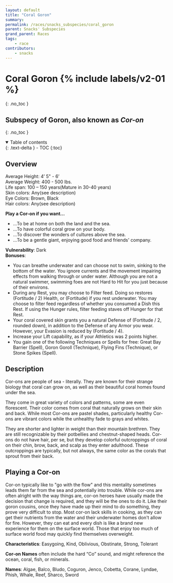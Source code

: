 ```yaml
---
layout: default
title: "Coral Goron"
summary:
permalink: /races/snacks_subspecies/coral_goron
parent: Snacks' Subspecies
grand_parent: Races
tags:
    - race
contributors:
    - snacks
---
```


# Coral Goron {% include labels/v2-01 %}
{: .no_toc }
## Subspecy of Goron, also known as *Cor-on*
{: .no_toc }

<details open markdown="block">
  <summary>
    Table of contents
  </summary>
  {: .text-delta }
- TOC
{:toc}
</details>

## Overview

Average Height: 4’ 5" - 6’  
Average Weight: 400 - 500 lbs.  
Life span: 100 – 150 years(Mature in 30-40 years)  
Skin colors: Any(see description)  
Eye Colors: Brown, Black  
Hair colors: Any(see description)  

**Play a Cor-on if you want…**
* ...To be at home on both the land and the sea.
* ...To have colorful coral grow on your body.
* ...To discover the wonders of cultures above the sea.
* ...To be a gentle giant, enjoying good food and friends' company.

**Vulnerability**: Dark  
**Bonuses**:
* You can breathe underwater and can choose not to swim, sinking to the bottom of the water. You ignore currents and the movement impairing effects from walking through or under water. Although you are not a natural swimmer, swimming foes are not Hard to Hit for you just because of their environs.
* During any Rest, you may choose to Filter feed. Doing so restores (Fortitude / 2) Health, or (Fortitude) if you rest underwater. You may choose to filter feed regardless of whether you consumed a Dish this Rest. If using the Hunger rules, filter feeding staves off Hunger for that Rest.
* Your coral covered skin grants you a natural Defense of (Fortitude / 2, rounded down), in addition to the Defense of any Armor you wear. However, your Evasion is reduced by (Fortitude / 4).
* Increase your Lift capability, as if your Athletics was 2 points higher.
* You gain one of the following Techniques or Spells for free: Great Bay Barrier (Spell), Goron Goroll (Technique), Flying Fins (Technique), or Stone Spikes (Spell).

## Description

Cor-ons are people of sea - literally. They are known for their strange biology that coral can grow on, as well as their beautiful coral homes found under the sea.

They come in great variety of colors and patterns, some are even florescent. Their color comes from coral that naturally grows on their skin and back. While most Cor-ons are pastel shades, particularly healthy Cor-ons are vibrant colors while the unhealthy fade to grays and whites.

They are shorter and lighter in weight than their mountain brethren. They are still recognizable by their potbellies and chestnut-shaped heads. Cor-ons do not have hair, per se, but they develop colorful outcroppings of coral on their chin, brow, back, and scalp as they enter adulthood. These outcroppings are typically, but not always, the same color as the corals that sprout from their back.

## Playing a Cor-on

Cor-on typically like to "go with the flow" and this mentality sometimes leads them far from the sea and potentially into trouble. While cor-ons are often alright with the way things are, cor-on heroes have usually made the decision that change is required, and they will be the ones to do it. Like their goron cousins, once they have made up their mind to do something, they prove very difficult to stop. Most cor-on lack skills in cooking, as they can get their nutrients from the water and their underwater homes don't allow for fire. However, they can eat and every dish is like a brand new experience for them on the surface world. Those that enjoy too much of surface world food may quickly find themselves overweight.

**Characteristics**: Easygoing, Kind, Oblivious, Obstinate, Strong, Tolerant

**Cor-on Names** often include the hard “Co” sound, and might reference the ocean, coral, fish, or minerals.

**Names**: Algae, Balco, Bludo, Coguron, Jenco, Cobetta, Corane, Lyndae, Phish, Whale, Reef, Sharco, Sword 